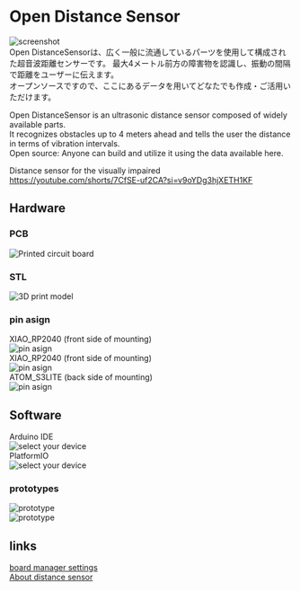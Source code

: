 # Open Distance Sensor 
![screenshot](https://github.com/misawa2048/DistanceSensor/blob/master/img/distance_sensor_ss.jpg)  
Open DistanceSensorは、広く一般に流通しているパーツを使用して構成された超音波距離センサーです。 
最大4メートル前方の障害物を認識し、振動の間隔で距離をユーザーに伝えます。  
オープンソースですので、ここにあるデータを用いてどなたでも作成・ご活用いただけます。  

Open DistanceSensor is an ultrasonic distance sensor composed of widely available parts.  
It recognizes obstacles up to 4 meters ahead and tells the user the distance in terms of vibration intervals.  
Open source: Anyone can build and utilize it using the data available here.  


Distance sensor for the visually impaired  
https://youtube.com/shorts/7CfSE-uf2CA?si=v9oYDg3hjXETH1KF  
## Hardware
### PCB  
![Printed circuit board](https://github.com/misawa2048/DistanceSensor/blob/master/img/board_ss.jpg)  

### STL
![3D print model](https://github.com/misawa2048/DistanceSensor/blob/master/img/casing_ss.jpg)  

### pin asign  
XIAO_RP2040 (front side of mounting)  
 ![pin asign](https://github.com/misawa2048/DistanceSensor/blob/master/img/pin_asign_xiao2040.png)  
XIAO_RP2040 (front side of mounting)  
 ![pin asign](https://github.com/misawa2048/DistanceSensor/blob/master/img/pin_asign_zero.png)  
ATOM_S3LITE (back side of mounting)    
 ![pin asign](https://github.com/misawa2048/DistanceSensor/blob/master/img/pin_asign_atoms3.png)  
 
## Software
Arduino IDE  
![select your device](https://github.com/misawa2048/DistanceSensor/blob/master/img/select_your_device_arduinoide.png)  
PlatformIO  
![select your device](https://github.com/misawa2048/DistanceSensor/blob/master/img/select_your_device_platformio.png)  

### prototypes  
![prototype](https://github.com/misawa2048/DistanceSensor/blob/master/img/prototypes_b.jpg)  
![prototype](https://github.com/misawa2048/DistanceSensor/blob/master/img/distance_sensor_ss.jpg)  

## links  
[board manager settings](https://2kuru.com/m5stack_atom_matrix_spec/)  
[About distance sensor](https://www.mcucity.com/product/2926/hc-sr04-3-3v-5v-ultrasonic-distance-measuring-sensor-module-trig-echo-uarttx-rx-i2csdascl)  





